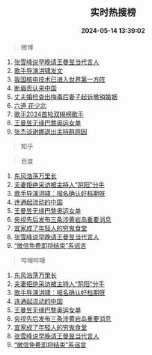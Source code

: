<div align="center"><h2>实时热搜榜</h2><h4>2024-05-14 13:39:02</h4></div>

> 微博  

1. [张雪峰说早晚请王曼昱当代言人](https://s.weibo.com/weibo?q=%23%E5%BC%A0%E9%9B%AA%E5%B3%B0%E8%AF%B4%E6%97%A9%E6%99%9A%E8%AF%B7%E7%8E%8B%E6%9B%BC%E6%98%B1%E5%BD%93%E4%BB%A3%E8%A8%80%E4%BA%BA%23&t=31&band_rank=1&Refer=top)<br />
2. [歌手导演洪啸发文](https://s.weibo.com/weibo?q=%23%E6%AD%8C%E6%89%8B%E5%AF%BC%E6%BC%94%E6%B4%AA%E5%95%B8%E5%8F%91%E6%96%87%23&t=31&band_rank=2&Refer=top)<br />
3. [我国核电技术已进入世界第一方阵](https://s.weibo.com/weibo?q=%23%E6%88%91%E5%9B%BD%E6%A0%B8%E7%94%B5%E6%8A%80%E6%9C%AF%E5%B7%B2%E8%BF%9B%E5%85%A5%E4%B8%96%E7%95%8C%E7%AC%AC%E4%B8%80%E6%96%B9%E9%98%B5%23&t=31&band_rank=3&Refer=top)<br />
4. [断眉否认来中国](https://s.weibo.com/weibo?q=%23%E6%96%AD%E7%9C%89%E5%90%A6%E8%AE%A4%E6%9D%A5%E4%B8%AD%E5%9B%BD%23&t=31&band_rank=4&Refer=top)<br />
5. [丈夫婚检查出梅毒后妻子起诉撤销婚姻](https://s.weibo.com/weibo?q=%23%E4%B8%88%E5%A4%AB%E5%A9%9A%E6%A3%80%E6%9F%A5%E5%87%BA%E6%A2%85%E6%AF%92%E5%90%8E%E5%A6%BB%E5%AD%90%E8%B5%B7%E8%AF%89%E6%92%A4%E9%94%80%E5%A9%9A%E5%A7%BB%23&t=31&band_rank=5&Refer=top)<br />
6. [六道 花少北](https://s.weibo.com/weibo?q=%E5%85%AD%E9%81%93%20%E8%8A%B1%E5%B0%91%E5%8C%97&t=31&band_rank=6&Refer=top)<br />
7. [歌手2024首轮双揭榜歌手](https://s.weibo.com/weibo?q=%23%E6%AD%8C%E6%89%8B2024%E9%A6%96%E8%BD%AE%E5%8F%8C%E6%8F%AD%E6%A6%9C%E6%AD%8C%E6%89%8B%23&t=31&band_rank=7&Refer=top)<br />
8. [王曼昱无缘巴黎奥运女单](https://s.weibo.com/weibo?q=%23%E7%8E%8B%E6%9B%BC%E6%98%B1%E6%97%A0%E7%BC%98%E5%B7%B4%E9%BB%8E%E5%A5%A5%E8%BF%90%E5%A5%B3%E5%8D%95%23&t=31&band_rank=8&Refer=top)<br />
9. [张杰谈谢娜退出主持群原因](https://s.weibo.com/weibo?q=%23%E5%BC%A0%E6%9D%B0%E8%B0%88%E8%B0%A2%E5%A8%9C%E9%80%80%E5%87%BA%E4%B8%BB%E6%8C%81%E7%BE%A4%E5%8E%9F%E5%9B%A0%23&t=31&band_rank=9&Refer=top)<br />

> 知乎  


> 百度  

1. [东风浩荡万里长](https://www.baidu.com/s?wd=%E4%B8%9C%E9%A3%8E%E6%B5%A9%E8%8D%A1%E4%B8%87%E9%87%8C%E9%95%BF&sa=fyb_news&rsv_dl=fyb_news)<br />
2. [夫妻拒绝采访被主持人“阴阳”分手](https://www.baidu.com/s?wd=%E5%A4%AB%E5%A6%BB%E6%8B%92%E7%BB%9D%E9%87%87%E8%AE%BF%E8%A2%AB%E4%B8%BB%E6%8C%81%E4%BA%BA%E2%80%9C%E9%98%B4%E9%98%B3%E2%80%9D%E5%88%86%E6%89%8B&sa=fyb_news&rsv_dl=fyb_news)<br />
3. [歌手导演洪啸：报名确认好档期呀](https://www.baidu.com/s?wd=%E6%AD%8C%E6%89%8B%E5%AF%BC%E6%BC%94%E6%B4%AA%E5%95%B8%EF%BC%9A%E6%8A%A5%E5%90%8D%E7%A1%AE%E8%AE%A4%E5%A5%BD%E6%A1%A3%E6%9C%9F%E5%91%80&sa=fyb_news&rsv_dl=fyb_news)<br />
4. [连通起流动的中国](https://www.baidu.com/s?wd=%E8%BF%9E%E9%80%9A%E8%B5%B7%E6%B5%81%E5%8A%A8%E7%9A%84%E4%B8%AD%E5%9B%BD&sa=fyb_news&rsv_dl=fyb_news)<br />
5. [王曼昱无缘巴黎奥运女单](https://www.baidu.com/s?wd=%E7%8E%8B%E6%9B%BC%E6%98%B1%E6%97%A0%E7%BC%98%E5%B7%B4%E9%BB%8E%E5%A5%A5%E8%BF%90%E5%A5%B3%E5%8D%95&sa=fyb_news&rsv_dl=fyb_news)<br />
6. [央视先后发布三条涉黄岩岛重要消息](https://www.baidu.com/s?wd=%E5%A4%AE%E8%A7%86%E5%85%88%E5%90%8E%E5%8F%91%E5%B8%83%E4%B8%89%E6%9D%A1%E6%B6%89%E9%BB%84%E5%B2%A9%E5%B2%9B%E9%87%8D%E8%A6%81%E6%B6%88%E6%81%AF&sa=fyb_news&rsv_dl=fyb_news)<br />
7. [宜家成了年轻人的穷鬼食堂](https://www.baidu.com/s?wd=%E5%AE%9C%E5%AE%B6%E6%88%90%E4%BA%86%E5%B9%B4%E8%BD%BB%E4%BA%BA%E7%9A%84%E7%A9%B7%E9%AC%BC%E9%A3%9F%E5%A0%82&sa=fyb_news&rsv_dl=fyb_news)<br />
8. [张雪峰说早晚请王曼昱当代言人](https://www.baidu.com/s?wd=%E5%BC%A0%E9%9B%AA%E5%B3%B0%E8%AF%B4%E6%97%A9%E6%99%9A%E8%AF%B7%E7%8E%8B%E6%9B%BC%E6%98%B1%E5%BD%93%E4%BB%A3%E8%A8%80%E4%BA%BA&sa=fyb_news&rsv_dl=fyb_news)<br />
9. [“微信免费即将结束”系谣言](https://www.baidu.com/s?wd=%E2%80%9C%E5%BE%AE%E4%BF%A1%E5%85%8D%E8%B4%B9%E5%8D%B3%E5%B0%86%E7%BB%93%E6%9D%9F%E2%80%9D%E7%B3%BB%E8%B0%A3%E8%A8%80&sa=fyb_news&rsv_dl=fyb_news)<br />

> 哔哩哔哩  

1. [东风浩荡万里长](https://www.baidu.com/s?wd=%E4%B8%9C%E9%A3%8E%E6%B5%A9%E8%8D%A1%E4%B8%87%E9%87%8C%E9%95%BF&sa=fyb_news&rsv_dl=fyb_news)<br />
2. [夫妻拒绝采访被主持人“阴阳”分手](https://www.baidu.com/s?wd=%E5%A4%AB%E5%A6%BB%E6%8B%92%E7%BB%9D%E9%87%87%E8%AE%BF%E8%A2%AB%E4%B8%BB%E6%8C%81%E4%BA%BA%E2%80%9C%E9%98%B4%E9%98%B3%E2%80%9D%E5%88%86%E6%89%8B&sa=fyb_news&rsv_dl=fyb_news)<br />
3. [歌手导演洪啸：报名确认好档期呀](https://www.baidu.com/s?wd=%E6%AD%8C%E6%89%8B%E5%AF%BC%E6%BC%94%E6%B4%AA%E5%95%B8%EF%BC%9A%E6%8A%A5%E5%90%8D%E7%A1%AE%E8%AE%A4%E5%A5%BD%E6%A1%A3%E6%9C%9F%E5%91%80&sa=fyb_news&rsv_dl=fyb_news)<br />
4. [连通起流动的中国](https://www.baidu.com/s?wd=%E8%BF%9E%E9%80%9A%E8%B5%B7%E6%B5%81%E5%8A%A8%E7%9A%84%E4%B8%AD%E5%9B%BD&sa=fyb_news&rsv_dl=fyb_news)<br />
5. [王曼昱无缘巴黎奥运女单](https://www.baidu.com/s?wd=%E7%8E%8B%E6%9B%BC%E6%98%B1%E6%97%A0%E7%BC%98%E5%B7%B4%E9%BB%8E%E5%A5%A5%E8%BF%90%E5%A5%B3%E5%8D%95&sa=fyb_news&rsv_dl=fyb_news)<br />
6. [央视先后发布三条涉黄岩岛重要消息](https://www.baidu.com/s?wd=%E5%A4%AE%E8%A7%86%E5%85%88%E5%90%8E%E5%8F%91%E5%B8%83%E4%B8%89%E6%9D%A1%E6%B6%89%E9%BB%84%E5%B2%A9%E5%B2%9B%E9%87%8D%E8%A6%81%E6%B6%88%E6%81%AF&sa=fyb_news&rsv_dl=fyb_news)<br />
7. [宜家成了年轻人的穷鬼食堂](https://www.baidu.com/s?wd=%E5%AE%9C%E5%AE%B6%E6%88%90%E4%BA%86%E5%B9%B4%E8%BD%BB%E4%BA%BA%E7%9A%84%E7%A9%B7%E9%AC%BC%E9%A3%9F%E5%A0%82&sa=fyb_news&rsv_dl=fyb_news)<br />
8. [张雪峰说早晚请王曼昱当代言人](https://www.baidu.com/s?wd=%E5%BC%A0%E9%9B%AA%E5%B3%B0%E8%AF%B4%E6%97%A9%E6%99%9A%E8%AF%B7%E7%8E%8B%E6%9B%BC%E6%98%B1%E5%BD%93%E4%BB%A3%E8%A8%80%E4%BA%BA&sa=fyb_news&rsv_dl=fyb_news)<br />
9. [“微信免费即将结束”系谣言](https://www.baidu.com/s?wd=%E2%80%9C%E5%BE%AE%E4%BF%A1%E5%85%8D%E8%B4%B9%E5%8D%B3%E5%B0%86%E7%BB%93%E6%9D%9F%E2%80%9D%E7%B3%BB%E8%B0%A3%E8%A8%80&sa=fyb_news&rsv_dl=fyb_news)<br />
